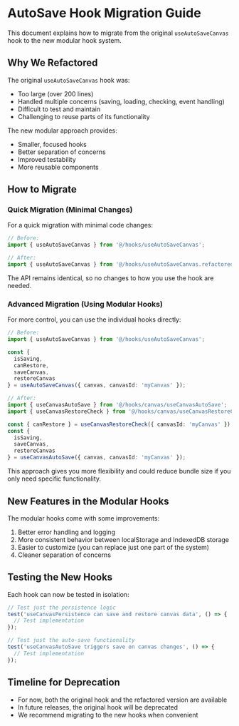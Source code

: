 
# AutoSave Hook Migration Guide

This document explains how to migrate from the original `useAutoSaveCanvas` hook to the new modular hook system.

## Why We Refactored

The original `useAutoSaveCanvas` hook was:
- Too large (over 200 lines)
- Handled multiple concerns (saving, loading, checking, event handling)
- Difficult to test and maintain
- Challenging to reuse parts of its functionality

The new modular approach provides:
- Smaller, focused hooks
- Better separation of concerns
- Improved testability
- More reusable components

## How to Migrate

### Quick Migration (Minimal Changes)

For a quick migration with minimal code changes:

```typescript
// Before:
import { useAutoSaveCanvas } from '@/hooks/useAutoSaveCanvas';

// After:
import { useAutoSaveCanvas } from '@/hooks/useAutoSaveCanvas.refactored';
```

The API remains identical, so no changes to how you use the hook are needed.

### Advanced Migration (Using Modular Hooks)

For more control, you can use the individual hooks directly:

```typescript
// Before:
import { useAutoSaveCanvas } from '@/hooks/useAutoSaveCanvas';

const { 
  isSaving, 
  canRestore, 
  saveCanvas, 
  restoreCanvas 
} = useAutoSaveCanvas({ canvas, canvasId: 'myCanvas' });

// After:
import { useCanvasAutoSave } from '@/hooks/canvas/useCanvasAutoSave';
import { useCanvasRestoreCheck } from '@/hooks/canvas/useCanvasRestoreCheck';

const { canRestore } = useCanvasRestoreCheck({ canvasId: 'myCanvas' });
const { 
  isSaving, 
  saveCanvas, 
  restoreCanvas 
} = useCanvasAutoSave({ canvas, canvasId: 'myCanvas' });
```

This approach gives you more flexibility and could reduce bundle size if you only need specific functionality.

## New Features in the Modular Hooks

The modular hooks come with some improvements:

1. Better error handling and logging
2. More consistent behavior between localStorage and IndexedDB storage
3. Easier to customize (you can replace just one part of the system)
4. Cleaner separation of concerns

## Testing the New Hooks

Each hook can now be tested in isolation:

```typescript
// Test just the persistence logic
test('useCanvasPersistence can save and restore canvas data', () => {
  // Test implementation
});

// Test just the auto-save functionality
test('useCanvasAutoSave triggers save on canvas changes', () => {
  // Test implementation
});
```

## Timeline for Deprecation

- For now, both the original hook and the refactored version are available
- In future releases, the original hook will be deprecated
- We recommend migrating to the new hooks when convenient
